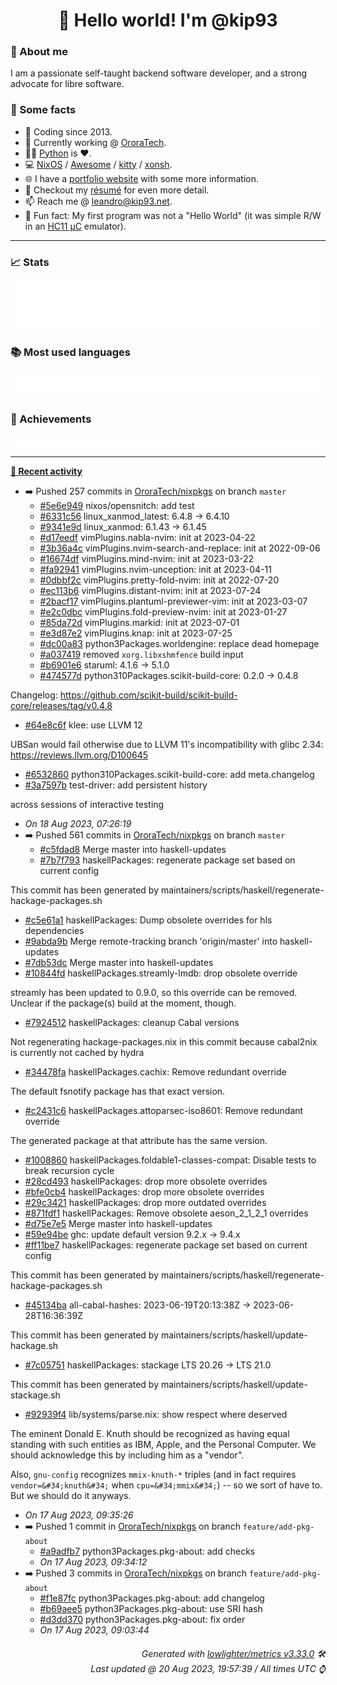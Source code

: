 <!-- README template, populated using this action:
     https://github.com/kip93/kip93/blob/main/.github/workflows/readme.yml. -->

<h1 align="center">👋 Hello world! I'm @kip93</h1> <!-- LOGIN => username -->

### 👤 About me

I am a passionate self-taught backend software developer, and a strong advocate for libre software.


### 💬 Some facts

* 📅 Coding since 2013.
* 💼 Currently working @ [OroraTech](https://ororatech.com/).
* 👨‍💻 [Python](https://github.com/search?q=user%3Akip93&l=python) is ❤️. <!-- LOGIN => username -->
* 💻 [NixOS](https://github.com/NixOS/) /
     [Awesome](https://github.com/awesomeWM/) /
     [kitty](https://github.com/kovidgoyal/kitty/) /
     [xonsh](https://github.com/xonsh/).
* 🌐 I have a [portfolio website](https://kip93.net/) with some more information.
* 📝 Checkout my [résumé](https://kip93.net/resume/) for even more detail.
* 📫 Reach me @ [leandro@kip93.net](mailto:leandro@kip93.net).
* 🎲 Fun fact: My first program was not a "Hello World" (it was simple R/W in an [HC11 µC](https://en.wikipedia.org/wiki/68HC11) emulator).


-----------------------------------------------------------------------------------------------------------------------


### 📈 Stats

![](./stats.svg)


### 📚 Most used languages <!-- by percentage, in decreasing order -->

![](./languages.svg)


### 🏅 Achievements

![](./achievements.svg)


-----------------------------------------------------------------------------------------------------------------------


**[📰 Recent activity](https://github.com/kip93)**
* ➡️ Pushed 257 commits in [OroraTech/nixpkgs](https://github.com/OroraTech/nixpkgs) on branch `master`
  * [#5e6e949](https://github.com/OroraTech/nixpkgs/commit/5e6e949) nixos/opensnitch: add test
  * [#6331c56](https://github.com/OroraTech/nixpkgs/commit/6331c56) linux_xanmod_latest: 6.4.8 -&gt; 6.4.10
  * [#9341e9d](https://github.com/OroraTech/nixpkgs/commit/9341e9d) linux_xanmod: 6.1.43 -&gt; 6.1.45
  * [#d17eedf](https://github.com/OroraTech/nixpkgs/commit/d17eedf) vimPlugins.nabla-nvim: init at 2023-04-22
  * [#3b36a4c](https://github.com/OroraTech/nixpkgs/commit/3b36a4c) vimPlugins.nvim-search-and-replace: init at 2022-09-06
  * [#16674df](https://github.com/OroraTech/nixpkgs/commit/16674df) vimPlugins.mind-nvim: init at 2023-03-22
  * [#fa92941](https://github.com/OroraTech/nixpkgs/commit/fa92941) vimPlugins.nvim-unception: init at 2023-04-11
  * [#0dbbf2c](https://github.com/OroraTech/nixpkgs/commit/0dbbf2c) vimPlugins.pretty-fold-nvim: init at 2022-07-20
  * [#ec113b6](https://github.com/OroraTech/nixpkgs/commit/ec113b6) vimPlugins.distant-nvim: init at 2023-07-24
  * [#2bacf17](https://github.com/OroraTech/nixpkgs/commit/2bacf17) vimPlugins.plantuml-previewer-vim: init at 2023-03-07
  * [#e2c0dbc](https://github.com/OroraTech/nixpkgs/commit/e2c0dbc) vimPlugins.fold-preview-nvim: init at 2023-01-27
  * [#85da72d](https://github.com/OroraTech/nixpkgs/commit/85da72d) vimPlugins.markid: init at 2023-07-01
  * [#e3d87e2](https://github.com/OroraTech/nixpkgs/commit/e3d87e2) vimPlugins.knap: init at 2023-07-25
  * [#dc00a83](https://github.com/OroraTech/nixpkgs/commit/dc00a83) python3Packages.worldengine: replace dead homepage
  * [#a037419](https://github.com/OroraTech/nixpkgs/commit/a037419) removed `xorg.libxshmfence` build input
  * [#b6901e6](https://github.com/OroraTech/nixpkgs/commit/b6901e6) staruml: 4.1.6 -&gt; 5.1.0
  * [#474577d](https://github.com/OroraTech/nixpkgs/commit/474577d) python310Packages.scikit-build-core: 0.2.0 -&gt; 0.4.8

Changelog: https://github.com/scikit-build/scikit-build-core/releases/tag/v0.4.8
  * [#64e8c6f](https://github.com/OroraTech/nixpkgs/commit/64e8c6f) klee: use LLVM 12

UBSan would fail otherwise due to LLVM 11&#39;s incompatibility
with glibc 2.34: https://reviews.llvm.org/D100645
  * [#6532860](https://github.com/OroraTech/nixpkgs/commit/6532860) python310Packages.scikit-build-core: add meta.changelog
  * [#3a7597b](https://github.com/OroraTech/nixpkgs/commit/3a7597b) test-driver: add persistent history

across sessions of interactive testing
  * *On 18 Aug 2023, 07:26:19*
* ➡️ Pushed 561 commits in [OroraTech/nixpkgs](https://github.com/OroraTech/nixpkgs) on branch `master`
  * [#c5fdad8](https://github.com/OroraTech/nixpkgs/commit/c5fdad8) Merge master into haskell-updates
  * [#7b7f793](https://github.com/OroraTech/nixpkgs/commit/7b7f793) haskellPackages: regenerate package set based on current config

This commit has been generated by maintainers/scripts/haskell/regenerate-hackage-packages.sh
  * [#c5e61a1](https://github.com/OroraTech/nixpkgs/commit/c5e61a1) haskellPackages: Dump obsolete overrides for hls dependencies
  * [#9abda9b](https://github.com/OroraTech/nixpkgs/commit/9abda9b) Merge remote-tracking branch &#39;origin/master&#39; into haskell-updates
  * [#7db53dc](https://github.com/OroraTech/nixpkgs/commit/7db53dc) Merge master into haskell-updates
  * [#10844fd](https://github.com/OroraTech/nixpkgs/commit/10844fd) haskellPackages.streamly-lmdb: drop obsolete override

streamly has been updated to 0.9.0, so this override can be removed.
Unclear if the package(s) build at the moment, though.
  * [#7924512](https://github.com/OroraTech/nixpkgs/commit/7924512) haskellPackages: cleanup Cabal versions

Not regenerating hackage-packages.nix in this commit because cabal2nix is currently not cached by hydra
  * [#34478fa](https://github.com/OroraTech/nixpkgs/commit/34478fa) haskellPackages.cachix: Remove redundant override

The default fsnotify package has that exact version.
  * [#c2431c6](https://github.com/OroraTech/nixpkgs/commit/c2431c6) haskellPackages.attoparsec-iso8601: Remove redundant override

The generated package at that attribute has the same version.
  * [#1008860](https://github.com/OroraTech/nixpkgs/commit/1008860) haskellPackages.foldable1-classes-compat: Disable tests to break recursion cycle
  * [#28cd493](https://github.com/OroraTech/nixpkgs/commit/28cd493) haskellPackages: drop more obsolete overrides
  * [#bfe0cb4](https://github.com/OroraTech/nixpkgs/commit/bfe0cb4) haskellPackages: drop more obsolete overrides
  * [#29c3421](https://github.com/OroraTech/nixpkgs/commit/29c3421) haskellPackages: drop more outdated overrides
  * [#871fdf1](https://github.com/OroraTech/nixpkgs/commit/871fdf1) haskellPackages: Remove obsolete aeson_2_1_2_1 overrides
  * [#d75e7e5](https://github.com/OroraTech/nixpkgs/commit/d75e7e5) Merge master into haskell-updates
  * [#59e94be](https://github.com/OroraTech/nixpkgs/commit/59e94be) ghc: update default version 9.2.x -&gt; 9.4.x
  * [#ff11be7](https://github.com/OroraTech/nixpkgs/commit/ff11be7) haskellPackages: regenerate package set based on current config

This commit has been generated by maintainers/scripts/haskell/regenerate-hackage-packages.sh
  * [#45134ba](https://github.com/OroraTech/nixpkgs/commit/45134ba) all-cabal-hashes: 2023-06-19T20:13:38Z -&gt; 2023-06-28T16:36:39Z

This commit has been generated by maintainers/scripts/haskell/update-hackage.sh
  * [#7c05751](https://github.com/OroraTech/nixpkgs/commit/7c05751) haskellPackages: stackage LTS 20.26 -&gt; LTS 21.0

This commit has been generated by maintainers/scripts/haskell/update-stackage.sh
  * [#92939f4](https://github.com/OroraTech/nixpkgs/commit/92939f4) lib/systems/parse.nix: show respect where deserved

The eminent Donald E. Knuth should be recognized as having equal
standing with such entities as IBM, Apple, and the Personal
Computer.  We should acknowledge this by including him as a &#34;vendor&#34;.

Also, `gnu-config` recognizes `mmix-knuth-*` triples (and in fact
requires `vendor=&#34;knuth&#34;` when `cpu=&#34;mmix&#34;`) -- so we sort of have
to.  But we should do it anyways.
  * *On 17 Aug 2023, 09:35:26*
* ➡️ Pushed 1 commit in [OroraTech/nixpkgs](https://github.com/OroraTech/nixpkgs) on branch `feature/add-pkg-about`
  * [#a9adfb7](https://github.com/OroraTech/nixpkgs/commit/a9adfb7) python3Packages.pkg-about: add checks
  * *On 17 Aug 2023, 09:34:12*
* ➡️ Pushed 3 commits in [OroraTech/nixpkgs](https://github.com/OroraTech/nixpkgs) on branch `feature/add-pkg-about`
  * [#f1e87fc](https://github.com/OroraTech/nixpkgs/commit/f1e87fc) python3Packages.pkg-about: add changelog
  * [#b69aee5](https://github.com/OroraTech/nixpkgs/commit/b69aee5) python3Packages.pkg-about: use SRI hash
  * [#d3dd370](https://github.com/OroraTech/nixpkgs/commit/d3dd370) python3Packages.pkg-about: fix order
  * *On 17 Aug 2023, 09:03:44*
 <!-- Last activity -->


<h6 align="right"><em>
    Generated with <a href="https://github.com/lowlighter/metrics/tree/latest/">lowlighter/metrics v3.33.0</a> 🛠️<br> <!-- VERSION => MAJOR.minor.patch -->
    Last updated @ 20 Aug 2023, 19:57:39 / All times UTC ⌚ <!-- meta.generated => DD/MM/YYYY, hh:mm -->
</em></h6>
